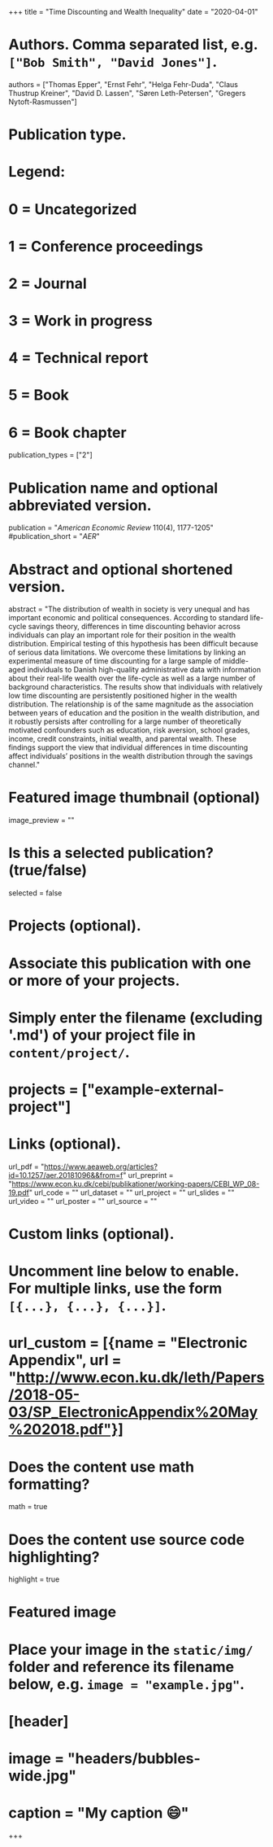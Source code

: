 +++
title = "Time Discounting and Wealth Inequality"
date = "2020-04-01"

# Authors. Comma separated list, e.g. `["Bob Smith", "David Jones"]`.
authors = ["Thomas Epper", "Ernst Fehr", "Helga Fehr-Duda", "Claus Thustrup Kreiner", "David D. Lassen", "Søren Leth-Petersen", "Gregers Nytoft-Rasmussen"]

# Publication type.
# Legend:
# 0 = Uncategorized
# 1 = Conference proceedings
# 2 = Journal
# 3 = Work in progress
# 4 = Technical report
# 5 = Book
# 6 = Book chapter
publication_types = ["2"]

# Publication name and optional abbreviated version.
publication = "*American Economic Review* 110(4), 1177-1205"
#publication_short = "*AER*"

# Abstract and optional shortened version.
abstract = "The distribution of wealth in society is very unequal and has important economic and political consequences. According to standard life-cycle savings theory, differences in time discounting behavior across individuals can play an important role for their position in the wealth distribution. Empirical testing of this hypothesis has been difficult because of serious data limitations. We overcome these limitations by linking an experimental measure of time discounting for a large sample of middle-aged individuals to Danish high-quality administrative data with information about their real-life wealth over the life-cycle as well as a large number of background characteristics. The results show that individuals with relatively low time discounting are persistently positioned higher in the wealth distribution. The relationship is of the same magnitude as the association between years of education and the position in the wealth distribution, and it robustly persists after controlling for a large number of theoretically motivated confounders such as education, risk aversion, school grades, income, credit constraints, initial wealth, and parental wealth. These findings support the view that individual differences in time discounting affect individuals’ positions in the wealth distribution through the savings channel."

# Featured image thumbnail (optional)
image_preview = ""

# Is this a selected publication? (true/false)
selected = false

# Projects (optional).
#   Associate this publication with one or more of your projects.
#   Simply enter the filename (excluding '.md') of your project file in `content/project/`.
# projects = ["example-external-project"]

# Links (optional).
url_pdf = "https://www.aeaweb.org/articles?id=10.1257/aer.20181096&&from=f"
url_preprint = "https://www.econ.ku.dk/cebi/publikationer/working-papers/CEBI_WP_08-19.pdf"
url_code = ""
url_dataset = ""
url_project = ""
url_slides = ""
url_video = ""
url_poster = ""
url_source = ""

# Custom links (optional).
#   Uncomment line below to enable. For multiple links, use the form `[{...}, {...}, {...}]`.
# url_custom = [{name = "Electronic Appendix", url = "http://www.econ.ku.dk/leth/Papers/2018-05-03/SP_ElectronicAppendix%20May%202018.pdf"}]

# Does the content use math formatting?
math = true

# Does the content use source code highlighting?
highlight = true

# Featured image
# Place your image in the `static/img/` folder and reference its filename below, e.g. `image = "example.jpg"`.
# [header]
# image = "headers/bubbles-wide.jpg"
# caption = "My caption :smile:"

+++
